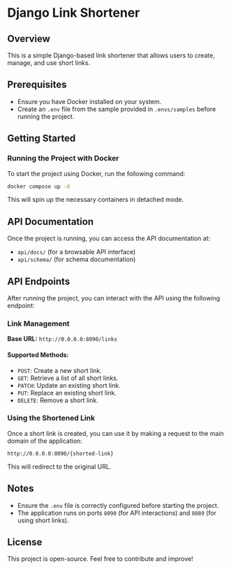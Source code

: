 # Django Link Shortener

## Overview
This is a simple Django-based link shortener that allows users to create, manage, and use short links.

## Prerequisites
- Ensure you have Docker installed on your system.
- Create an `.env` file from the sample provided in `.envs/samples` before running the project.

## Getting Started
### Running the Project with Docker
To start the project using Docker, run the following command:
```sh
docker compose up -d
```
This will spin up the necessary containers in detached mode.

## API Documentation
Once the project is running, you can access the API documentation at:
- `api/docs/` (for a browsable API interface)
- `api/schema/` (for schema documentation)

## API Endpoints
After running the project, you can interact with the API using the following endpoint:

### Link Management
**Base URL:** `http://0.0.0.0:8090/links`

#### Supported Methods:
- `POST`: Create a new short link.
- `GET`: Retrieve a list of all short links.
- `PATCH`: Update an existing short link.
- `PUT`: Replace an existing short link.
- `DELETE`: Remove a short link.

### Using the Shortened Link
Once a short link is created, you can use it by making a request to the main domain of the application:
```
http://0.0.0.0:8090/{shorted-link}
```
This will redirect to the original URL.

## Notes
- Ensure the `.env` file is correctly configured before starting the project.
- The application runs on ports `8090` (for API interactions) and `8089` (for using short links).

## License
This project is open-source. Feel free to contribute and improve!
